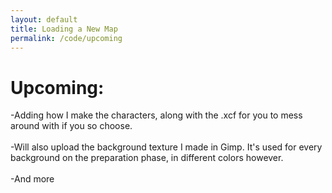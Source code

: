 ```yaml
---
layout: default
title: Loading a New Map
permalink: /code/upcoming
--- 
```

 
 
# Upcoming:

-Adding how I make the characters, along with the .xcf for you to mess around with if you so choose.
<br>
<br>
-Will also upload the background texture I made in Gimp. It's used for every background on the preparation phase, in different colors however.
<br>
<br>
-And more
